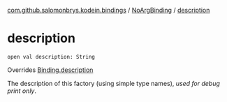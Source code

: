 [com.github.salomonbrys.kodein.bindings](../index.md) / [NoArgBinding](index.md) / [description](.)

# description

`open val description: String`

Overrides [Binding.description](../-binding/description.md)

The description of this factory (using simple type names), *used for debug print only*.

